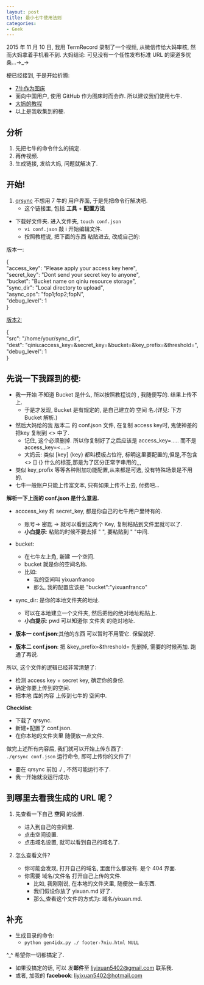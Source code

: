 ```yaml
---
layout: post
title: 最小七牛使用法则
categories:
- Geek
---
```


2015 年 11 月 10 日, 我用 TermRecord 录制了一个视频, 从微信传给大妈审核, 然而大妈拿着手机看不到.  大妈结论: 可见没有一个任性发布标准 URL 的渠道多忧桑...→_→

梗已经接到, 于是开始折腾:  

* [7牛作为图床](https://github.com/OpenMindClub/2.OMOOC.py/issues/70)  
* 面向中国用户, 使用 GitHub 作为图床时而会炸. 所以建议我们使用七牛.  
* [大妈的教程](http://blog.zhgdg.org/2013-08/usage7niu/)  
* 以上是我收集到的梗.  

## 分析
1. 先把七牛的命令什么的搞定.
2. 再传视频.
3. 生成链接, 发给大妈, 问题就解决了.

## 开始!

1.  [qrsync](http://docs.qiniu.com/tools/v6/qrsync.html)
不想用 7 牛的 用户界面, 于是先把命令行解决吧.  
	* 这个链接里, 包括 **工具** + **配置方法**

* 下载好文件夹. 进入文件夹, `touch conf.json`
	* `vi conf.json` 敲 i 开始编辑文件.
	* 按照教程说, 把下面的东西 粘贴进去, 改成自己的:

版本一:

{  
    "access_key": "Please apply your access key here",  
    "secret_key": "Dont send your secret key to anyone",  
    "bucket": "Bucket name on qiniu resource storage",  
    "sync_dir": "Local directory to upload",  
    "async_ops": "fop1;fop2;fopN",  
    "debug_level": 1  
}  


[版本2:](http://developer.qiniu.com/docs/v6/tools/qrsync.html)

{  
    "src":          "/home/your/sync_dir",  
    "dest":          "qiniu:access_key=<AccessKey>&secret_key=<SecretKey>&bucket=<Bucket>&key_prefix=<KeyPrefix>&threshold=<Threshold>",  
    "debug_level":  1  
}  



## 先说一下我踩到的梗:

 * 我一开始 不知道 Bucket 是什么, 所以按照教程说的 , 我随便写的. 结果上传不上.
   * 于是才发现, Bucket 是有规定的, 是自己建立的 空间 名.(详见: 下方 Bucket 解析.)
 * 然后大妈给的我 版本二 的 conf.json 文件, 在复制 access key时, 鬼使神差的 把key 复制到 <> 中了.
   * 记住, 这个必须删掉. 所以你复制好了之后应该是 access_key=..... 而不是 access_key=<....>
   * 大妈云: 类似 <key> [key] {key} 都叫模板占位符, 标明这里要配置的,但是,不包含 <> [] {} 什么的标签,那是为了区分正常字串用的,,,   
 * 类似 key_profix 等等各种附加功能配置,从来都是可选, 没有特殊场景是不用的.
 * 七牛一般账户只能上传富文本, 只有如果上传不上去, 付费吧...

**解析一下上面的 conf.json 是什么意思.**

 * acccess_key 和 secret_key, 都是你自己的七牛用户里特有的.
	* 账号→ 密匙 → 就可以看到这两个 Key, 复制粘贴到文件里就可以了.
	* **小白提示**: 粘贴的时候不要去掉 " ", 要粘贴到 " "中间.


 * bucket:
	* 在七牛左上角, 新建 一个空间.
	* bucket 就是你的空间名称.
	* 比如:
		* 我的空间叫 yixuanfranco
		* 那么, 我的配置应该是 "bucket":"yixuanfranco"

 * sync_dir: 是你的本地文件夹的地址.
	* 可以在本地建立一个文件夹, 然后把他的绝对地址粘贴上.
	* **小白提示**: pwd 可以知道你 文件夹 的绝对地址.

* **版本一 conf.json**:其他的东西 可以暂时不用管它. 保留就好.
*  **版本二 conf.json**: 把 &key_prefix=<KeyPrefix>&threshold=<Threshold> 先删掉, 需要的时候再加. 跑通了再说.

所以, 这个文件的逻辑已经非常清楚了:  

* 检测 access key + secret key, 确定你的身份.  
* 确定你要上传到的空间.  
* 把本地 库的内容 上传到七牛的 空间中.  


**Checklist**:  

* 下载了 qrsync.  
* 新建+配置了 conf.json.  
* 在你本地的文件夹里 随便放一点文件.  

做完上述所有内容后, 我们就可以开始上传东西了:  
`./qrsync conf.json`
运行命令, 即可上传你的文件了!     

* 要在 qrsync 前加 ./ , 不然可能运行不了.    
* 我一开始就没运行成功.  

## 到哪里去看我生成的 URL 呢？
1. 先查看一下自己 **空间** 的设置.
	* 进入到自己的空间里.
	* 点击空间设置.
	* 点击域名设置, 就可以看到自己的域名了.

2. 怎么查看文件?
	* 你可能会发现, 打开自己的域名, 里面什么都没有. 是个 404 界面.
	* 你需要 域名/文件名 打开自己上传的文件.
		* 比如, 我刚刚说, 在本地的文件夹里, 随便放一些东西.
		* 我们假设你放了 yixuan.md 好了.
		* 那么,查看这个文件的方式为: 域名/yixuan.md.

## 补充

* 生成目录的命令:
  * `python gen4idx.py ./ footer-7niu.html NULL`

^_^ 希望你一切都搞定了.   

* 如果没搞定的话, 可以 发**邮件**至 liyixuan5402@gmail.com 联系我.   
* 或者, 加我的 **facebook**: liyixuan5402@hotmail.com  
